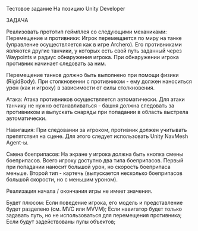 Тестовое задание
На позицию Unity Developer


ЗАДАЧА

Реализовать прототип геймплея со следующими механиками:
Перемещение и противники:
Игрок перемещается по миру на танке (управление осуществляется как в игре Archero). Его противниками являются другие танчики, у которых есть свой путь заданный через Waypoints и радиус обнаружения игрока. При обнаружении игрока противник начинает следовать за ним.

Перемещение танков должно быть выполнено при помощи физики (RigidBody). При столкновении с противником - ему должен наноситься урон (как и игроку) в зависимости от силы столкновения.

Атака:
Атака противников осуществляется автоматически. Для атаки танчику не нужно останавливаться - башня должна следовать за противником и выпускать снаряды при попадании в область выстрела автоматически.

Навигация:
При следовании за игроком, противник должен учитывать препятствия на сцене. Для этого следует использовать Unity NavMesh Agent-ы.

Смена боеприпасов:
На экране у игрока должна быть кнопка смены боеприпасов. Всего игроку доступно два типа боеприпасов. Первый при попадании наносит большой урон, но скорость боеприпаса меньше. Второй тип - картечь (выпускается несколько боеприпасов большой скорости, но с меньшим уроном).

Реализация начала / окончания игры не имеет значения.

Будет плюсом:
Если поведение игрока, его модель и представление будет разделено (см. MVC или MVVM);
Если навигатор будет только задавать путь, но не использоваться для перемещения противника;
Если будут задействованы пулы объектов;